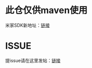 # 此仓仅供maven使用
米家SDK新地址：[链接](https://github.com/MiEcosystem/MiJiaConnectDemo)
# ISSUE
提issue请在这里发帖：[链接](https://github.com/MiEcosystem/MiJiaConnectDemo/issues)
